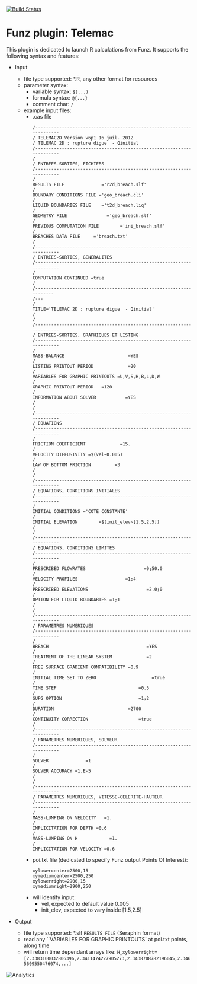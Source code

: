 [![Build Status](https://travis-ci.org/Funz/plugin-Telemac.png)](https://travis-ci.org/Funz/plugin-Telemac)

# Funz plugin: Telemac

This plugin is dedicated to launch R calculations from Funz.
It supports the following syntax and features:

  * Input
    * file type supported: *.R, any other format for resources
    * parameter syntax: 
      * variable syntax: `$(...)`
      * formula syntax: `@{...}`
      * comment char: `/`
    * example input files:
      * .cas file
        ```
        /---------------------------------------------------------------------
        / TELEMAC2D Version v6p1 16 juil. 2012
        / TELEMAC 2D : rupture digue  - Qinitial
        /---------------------------------------------------------------------
        /
        / ENTREES-SORTIES, FICHIERS
        /---------------------------------------------------------------------
        /
        RESULTS FILE              ='r2d_breach.slf'
        /
        BOUNDARY CONDITIONS FILE ='geo_breach.cli'
        /
        LIQUID BOUNDARIES FILE    ='t2d_breach.liq'
        /
        GEOMETRY FILE               ='geo_breach.slf'
        /
        PREVIOUS COMPUTATION FILE        ='ini_breach.slf'
        /
        BREACHES DATA FILE     ='breach.txt'
        /
        /---------------------------------------------------------------------
        / ENTREES-SORTIES, GENERALITES
        /---------------------------------------------------------------------
        /
        COMPUTATION CONTINUED =true
        /
        /-------------------------------------------------------------------
        /---
        /
        TITLE='TELEMAC 2D : rupture digue  - Qinitial'
        /
        /
        /---------------------------------------------------------------------
        / ENTREES-SORTIES, GRAPHIQUES ET LISTING
        /---------------------------------------------------------------------
        /
        MASS-BALANCE                        =YES
        /
        LISTING PRINTOUT PERIOD             =20
        /
        VARIABLES FOR GRAPHIC PRINTOUTS =U,V,S,H,B,L,D,W
        /
        GRAPHIC PRINTOUT PERIOD   =120
        /
        INFORMATION ABOUT SOLVER           =YES
        /
        /
        /---------------------------------------------------------------------
        / EQUATIONS
        /---------------------------------------------------------------------
        /
        FRICTION COEFFICIENT             =15.
        /
        VELOCITY DIFFUSIVITY =$(vel~0.005)
        /
        LAW OF BOTTOM FRICTION         =3
        /
        /
        /---------------------------------------------------------------------
        / EQUATIONS, CONDITIONS INITIALES
        /---------------------------------------------------------------------
        /
        INITIAL CONDITIONS ='COTE CONSTANTE'
        /
        INITIAL ELEVATION        =$(init_elev~[1.5,2.5])
        /
        /
        /---------------------------------------------------------------------
        / EQUATIONS, CONDITIONS LIMITES
        /---------------------------------------------------------------------
        /
        PRESCRIBED FLOWRATES                      =0;50.0
        /
        VELOCITY PROFILES                  =1;4
        /
        PRESCRIBED ELEVATIONS                      =2.0;0
        /
        OPTION FOR LIQUID BOUNDARIES =1;1
        /
        /
        /---------------------------------------------------------------------
        / PARAMETRES NUMERIQUES
        /---------------------------------------------------------------------
        /
        BREACH                                     =YES
        /
        TREATMENT OF THE LINEAR SYSTEM             =2
        /
        FREE SURFACE GRADIENT COMPATIBILITY =0.9
        /
        INITIAL TIME SET TO ZERO                     =true
        /
        TIME STEP                               =0.5
        /
        SUPG OPTION                             =1;2
        /
        DURATION                            =2700
        /
        CONTINUITY CORRECTION                   =true
        /
        /---------------------------------------------------------------------
        / PARAMETRES NUMERIQUES, SOLVEUR
        /---------------------------------------------------------------------
        /
        SOLVER              =1
        /
        SOLVER ACCURACY =1.E-5
        /
        /
        /---------------------------------------------------------------------
        / PARAMETRES NUMERIQUES, VITESSE-CELERITE-HAUTEUR
        /---------------------------------------------------------------------
        /
        MASS-LUMPING ON VELOCITY   =1.
        /
        IMPLICITATION FOR DEPTH =0.6
        /
        MASS-LUMPING ON H            =1.
        /
        IMPLICITATION FOR VELOCITY =0.6
        ```
      * poi.txt file (dedicated to specify Funz output Points Of Interest):
        ```
        xylowercenter=2500,15
        xymediumcenter=2500,250
        xylowerright=2900,15
        xymediumright=2900,250
        ```
      * will identify input:
        * vel, expected to default value 0.005
        * init_elev, expected to vary inside [1.5,2.5]

  * Output
    * file type supported: *.slf `RESULTS FILE` (Seraphin format)
    * read any ``VARIABLES FOR GRAPHIC PRINTOUTS` at poi.txt points, along time
    * will return time dependant arrays like: `H_xylowerright`=`[2.3383100032806396,2.3411474227905273,2.3438708782196045,2.3465609550476074,...]`



![Analytics](https://ga-beacon.appspot.com/UA-109580-20/plugin-Telemac)
